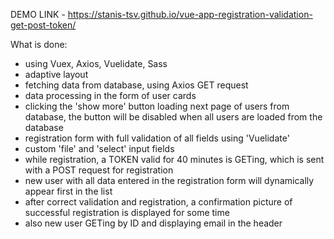 DEMO LINK - https://stanis-tsv.github.io/vue-app-registration-validation-get-post-token/

What is done:
- using Vuex, Axios, Vuelidate, Sass
- adaptive layout
- fetching data from database, using Axios GET request
- data processing in the form of user cards
- clicking the 'show more' button loading next page of users from database, the button will be disabled when all users are loaded from the database
- registration form with full validation of all fields using 'Vuelidate'
- custom 'file' and 'select' input fields
- while registration, a TOKEN valid for 40 minutes is GETing, which is sent with a POST request for registration
- new user with all data entered in the registration form will dynamically appear first in the list
- after correct validation and registration, a confirmation picture of successful registration is displayed for some time
- also new user GETing by ID and displaying email in the header
